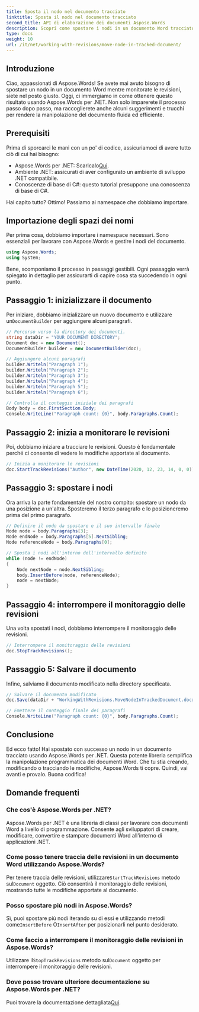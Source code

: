 ```yaml
---
title: Sposta il nodo nel documento tracciato
linktitle: Sposta il nodo nel documento tracciato
second_title: API di elaborazione dei documenti Aspose.Words
description: Scopri come spostare i nodi in un documento Word tracciato usando Aspose.Words per .NET con la nostra guida dettagliata, passo dopo passo. Perfetta per gli sviluppatori.
type: docs
weight: 10
url: /it/net/working-with-revisions/move-node-in-tracked-document/
---
```

## Introduzione

Ciao, appassionati di Aspose.Words! Se avete mai avuto bisogno di spostare un nodo in un documento Word mentre monitorate le revisioni, siete nel posto giusto. Oggi, ci immergiamo in come ottenere questo risultato usando Aspose.Words per .NET. Non solo imparerete il processo passo dopo passo, ma raccoglierete anche alcuni suggerimenti e trucchi per rendere la manipolazione del documento fluida ed efficiente.

## Prerequisiti

Prima di sporcarci le mani con un po' di codice, assicuriamoci di avere tutto ciò di cui hai bisogno:

-  Aspose.Words per .NET: Scaricalo[Qui](https://releases.aspose.com/words/net/).
- Ambiente .NET: assicurati di aver configurato un ambiente di sviluppo .NET compatibile.
- Conoscenze di base di C#: questo tutorial presuppone una conoscenza di base di C#.

Hai capito tutto? Ottimo! Passiamo ai namespace che dobbiamo importare.

## Importazione degli spazi dei nomi

Per prima cosa, dobbiamo importare i namespace necessari. Sono essenziali per lavorare con Aspose.Words e gestire i nodi del documento.

```csharp
using Aspose.Words;
using System;
```

Bene, scomponiamo il processo in passaggi gestibili. Ogni passaggio verrà spiegato in dettaglio per assicurarti di capire cosa sta succedendo in ogni punto.

## Passaggio 1: inizializzare il documento

 Per iniziare, dobbiamo inizializzare un nuovo documento e utilizzare un`DocumentBuilder` per aggiungere alcuni paragrafi.

```csharp
// Percorso verso la directory dei documenti.
string dataDir = "YOUR DOCUMENT DIRECTORY";
Document doc = new Document();
DocumentBuilder builder = new DocumentBuilder(doc);

// Aggiungere alcuni paragrafi
builder.Writeln("Paragraph 1");
builder.Writeln("Paragraph 2");
builder.Writeln("Paragraph 3");
builder.Writeln("Paragraph 4");
builder.Writeln("Paragraph 5");
builder.Writeln("Paragraph 6");

// Controlla il conteggio iniziale dei paragrafi
Body body = doc.FirstSection.Body;
Console.WriteLine("Paragraph count: {0}", body.Paragraphs.Count);
```

## Passaggio 2: inizia a monitorare le revisioni

Poi, dobbiamo iniziare a tracciare le revisioni. Questo è fondamentale perché ci consente di vedere le modifiche apportate al documento.

```csharp
// Inizia a monitorare le revisioni
doc.StartTrackRevisions("Author", new DateTime(2020, 12, 23, 14, 0, 0));
```

## Passaggio 3: spostare i nodi

Ora arriva la parte fondamentale del nostro compito: spostare un nodo da una posizione a un'altra. Sposteremo il terzo paragrafo e lo posizioneremo prima del primo paragrafo.

```csharp
// Definire il nodo da spostare e il suo intervallo finale
Node node = body.Paragraphs[3];
Node endNode = body.Paragraphs[5].NextSibling;
Node referenceNode = body.Paragraphs[0];

// Sposta i nodi all'interno dell'intervallo definito
while (node != endNode)
{
    Node nextNode = node.NextSibling;
    body.InsertBefore(node, referenceNode);
    node = nextNode;
}
```

## Passaggio 4: interrompere il monitoraggio delle revisioni

Una volta spostati i nodi, dobbiamo interrompere il monitoraggio delle revisioni.

```csharp
// Interrompere il monitoraggio delle revisioni
doc.StopTrackRevisions();
```

## Passaggio 5: Salvare il documento

Infine, salviamo il documento modificato nella directory specificata.

```csharp
// Salvare il documento modificato
doc.Save(dataDir + "WorkingWithRevisions.MoveNodeInTrackedDocument.docx");

// Emettere il conteggio finale dei paragrafi
Console.WriteLine("Paragraph count: {0}", body.Paragraphs.Count);
```

## Conclusione

Ed ecco fatto! Hai spostato con successo un nodo in un documento tracciato usando Aspose.Words per .NET. Questa potente libreria semplifica la manipolazione programmatica dei documenti Word. Che tu stia creando, modificando o tracciando le modifiche, Aspose.Words ti copre. Quindi, vai avanti e provalo. Buona codifica!

## Domande frequenti

### Che cos'è Aspose.Words per .NET?

Aspose.Words per .NET è una libreria di classi per lavorare con documenti Word a livello di programmazione. Consente agli sviluppatori di creare, modificare, convertire e stampare documenti Word all'interno di applicazioni .NET.

### Come posso tenere traccia delle revisioni in un documento Word utilizzando Aspose.Words?

 Per tenere traccia delle revisioni, utilizzare`StartTrackRevisions` metodo sul`Document` oggetto. Ciò consentirà il monitoraggio delle revisioni, mostrando tutte le modifiche apportate al documento.

### Posso spostare più nodi in Aspose.Words?

Sì, puoi spostare più nodi iterando su di essi e utilizzando metodi come`InsertBefore` O`InsertAfter` per posizionarli nel punto desiderato.

### Come faccio a interrompere il monitoraggio delle revisioni in Aspose.Words?

 Utilizzare il`StopTrackRevisions` metodo sul`Document` oggetto per interrompere il monitoraggio delle revisioni.

### Dove posso trovare ulteriore documentazione su Aspose.Words per .NET?

 Puoi trovare la documentazione dettagliata[Qui](https://reference.aspose.com/words/net/).